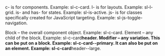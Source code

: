 c- is for components. Example: sl-c-card.
l- is for layouts. Example: sl-l-grid.
is- and has- for states. Example: sl-is-active.
js- is for classes specifically created for JavaScript targeting. Example: sl-js-toggle-navigation.

Block – the overall component object. Example: sl-c-card.
Element – any child of the block. Example: sl-c-card**header.
Modifier – any variation. This can be put on a block. Example: sl-c-card--primary. It can also be put on an element. Example: sl-c-card**header--large.